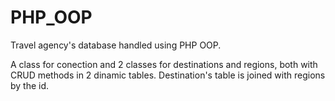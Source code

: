 # PHP_OOP
Travel agency's database handled using PHP OOP.

A class for conection and 2 classes for destinations and regions, both with CRUD methods in 2 dinamic tables. 
Destination's table is joined with regions by the id. 
